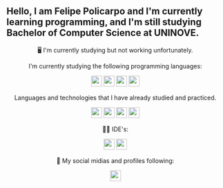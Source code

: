 ## Hello, I am Felipe Policarpo and I'm currently learning programming, and I'm still studying Bachelor of Computer Science at UNINOVE.  

<p align="center">🖥️ I'm currently studying but not working unfortunately.  </p>

<div align="center">
 I'm currently studying the following programming languages:  

<p>
<img src="https://img.shields.io/badge/javascript-%23F7DF1E.svg?&style=for-the-badge&logo=javascript&logoColor=black" height="25"/>
<img src="https://img.shields.io/badge/c%23%20-%23239120.svg?&style=for-the-badge&logo=c-sharp&logoColor=white" height="25"/>
<img src="https://img.shields.io/badge/Java-ED8B00?style=for-the-badge&logo=openjdk&logoColor=white" height="25"/>
<img src="https://img.shields.io/badge/MySQL-00000F?style=for-the-badge&logo=mysql&logoColor=white" height="25"/>
</p>
</div>

<div align="center">
 Languages and technologies that I have already studied and practiced.  

<p>
<img src="https://img.shields.io/badge/HTML-%23E34F26.svg?&style=for-the-badge&logo=html5&logoColor=white" height="25"/>
<img src="https://img.shields.io/badge/CSS-%231572B6.svg?&style=for-the-badge&logo=css3&logoColor=white" height="25"/>
<img src="https://img.shields.io/badge/Python-%233776AB.svg?&style=for-the-badge&logo=python&logoColor=white" height="25"/>
<img src="https://img.shields.io/badge/C-00599C?style=for-the-badge&logo=c&logoColor=white" height="25"/>
</p>
</div>

<div align="center">

👩‍💻 IDE's:  
<p>
<img src="https://img.shields.io/badge/Visual_Studio-5C2D91?style=for-the-badge&logo=visual%20studio&logoColor=white" height="25"/>
<img src="https://img.shields.io/badge/Visual_Studio_Code-0078D4?style=for-the-badge&logo=visual%20studio%20code&logoColor=white" height="25"/>
</p>
</div>

<div align="center">
  
🤝 My social midias and profiles following:

<p align="center">
  
<a href="https:/github.com/felpsz54/Felipe-Policarpo-da-Concei-o><" img src="https://img.shields.io/badge/GitHub-%23181717.svg?&style=for-the-badge&logo=github&logoColor=white" height="25"/></a>
<a href="https://www.linkedin.com/in/felipe-policarpo-6403301a4/" target="_blank"><img src="https://img.shields.io/badge/LinkedIn-%230077B5.svg?&style=for-the-badge&logo=linkedin&logoColor=white" height="25"/></a>

</p>

</p>

</div>

<div align="center"> 
</div>

